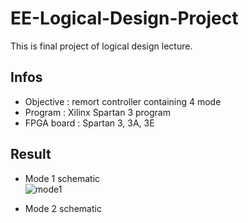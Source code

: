 # EE-Logical-Design-Project

This is final project of logical design lecture.  
 ## Infos
- Objective : remort controller containing 4 mode
- Program :  Xilinx Spartan 3 program  
- FPGA board : Spartan 3, 3A, 3E

## Result
- Mode 1 schematic  
![mode1](https://user-images.githubusercontent.com/26185179/100887168-ff510b80-34f7-11eb-965f-8737633088cf.png)  

- Mode 2 schematic
